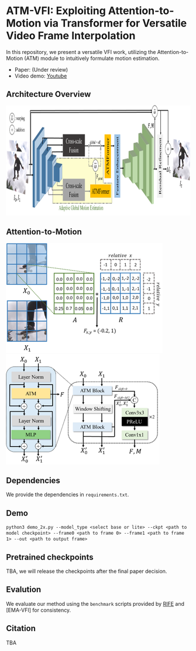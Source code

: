 # ATM-VFI: Exploiting Attention-to-Motion via Transformer for Versatile Video Frame Interpolation

In this repository, we present a versatile VFI work, utilizing the Attention-to-Motion (ATM) module to intuitively formulate motion estimation.

- Paper: (Under review)
- Video demo: [Youtube](https://www.youtube.com/watch?v=bSdBEfe9haM)

## Architecture Overview
<img src="./asset/model-overview-ver3.png" alt="drawing" height="300"/>
<br />

## Attention-to-Motion
<img src="./asset/atm_working-example.png" alt="drawing" height="300"/>&nbsp;&nbsp;&nbsp;&nbsp;
<img src="./asset/ATMFormer_ver6.png" alt="drawing" height="300"/>

## Dependencies
We provide the dependencies in `requirements.txt`.

## Demo
```
python3 demo_2x.py --model_type <select base or lite> --ckpt <path to model checkpoint> --frame0 <path to frame 0> --frame1 <path to frame 1> --out <path to output frame>
```

## Pretrained checkpoints
TBA, we will release the checkpoints after the final paper decision.

## Evalution
We evaluate our method using the `benchmark` scripts provided by [RIFE]() and [EMA-VFI] for consistency. 

## Citation
TBA
